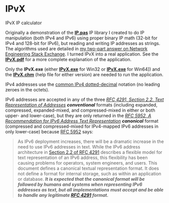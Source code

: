 # IPvX
IPvX IP calculator

Originally a demonstration of the **[IP.pas](https://github.com/rmaupin/IPvX/blob/main/IP.pas)** IP library I created to do IP manipulation (both IPv4 and IPv6) using proper binary IP math (32-bit for IPv4 and 128-bit for IPv6), but reading and writing IP addresses as strings. The algorithms used are detailed in [my two-part answer on Network Engineering Stack Exchange](https://networkengineering.stackexchange.com/a/53994/8499). I turned IPvX into a real application. See the **[IPvX.pdf](https://github.com/rmaupin/IPvX/raw/main/IPvX.pdf)** for a more complete explanation of the application.

Only the **IPvX.exe** (either **[IPvX.exe](https://github.com/rmaupin/IPvX/releases/download/v22.10.4.1-x86/IPvX.exe)** for Win32 or **[IPvX.exe](https://github.com/rmaupin/IPvX/releases/download/v22.10.4.1-x64/IPvX.exe)** for Win64]) and the **[IPvX.chm](https://github.com/rmaupin/IPvX/raw/main/IPvX.chm)** (help file for either version) are needed to run the application.

IPv4 addresses use the [common IPv4 dotted-decimal](https://en.wikipedia.org/wiki/Dot-decimal_notation#IPv4_address) notation (no leading zeroes in the octets).

IPv6 addresses are accepted in any of the three _[RFC 4291, Section 2.2. Text Representation of Addresses](https://www.rfc-editor.org/rfc/rfc4291.html#section-2.2)_ ***conventional*** formats (including expanded, compressed, expanded-mixed, and compressed-mixed in either or both upper- and lower-case), but they are only returned in the _[RFC 5952, A Recommendation for IPv6 Address Text Representation](https://www.rfc-editor.org/rfc/rfc5952)_ ***canonical*** format (compressed and compressed-mixed for IPv4-mapped IPv6 addresses in only lower-case) because [RFC 5952](https://www.rfc-editor.org/rfc/rfc5952) says:

> As IPv6 deployment increases, there will be a dramatic increase in the need to use IPv6 addresses in text. While the IPv6 address architecture in [Section 2.2 of RFC 4291](https://www.rfc-editor.org/rfc/rfc4291.html#section-2.2) describes a flexible model for text representation of an IPv6 address, this flexibility has been causing problems for operators, system engineers, and users. This document defines a canonical textual representation format. It does not define a format for internal storage, such as within an application or database. ***It is expected that the canonical format will be followed by humans and systems when representing IPv6 addresses as text, but all implementations must accept and be able to handle any legitimate [RFC 4291](https://www.rfc-editor.org/rfc/rfc4291.html) format.***
